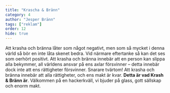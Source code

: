 ```yaml
---
title: "Krascha & Bränn"
category: 4
author: "Jesper Bränn"
tags: ["reklam"]
order: 12
hide: true
---
```


Att krasha och bränna låter som något negativt, men som så mycket i denna värld så bör en inte låta skenet bedra. Vid närmare eftertanke så kan det ses som oerhört positivt. Att krasha och bränna innebär att en person kan slippa alla bekymmer, all världens ansvar på ens axlar försvinner – detta innebär dock inte att ens rättigheter försvinner. Snarare tvärtom! Att krasha och bränna innebär att alla rättigheter, och ens makt är kvar. **Detta är vad Krash & Bränn är**. Välkommen på en hackerkväll, vi bjuder på glass, gott sällskap och enorm makt.
